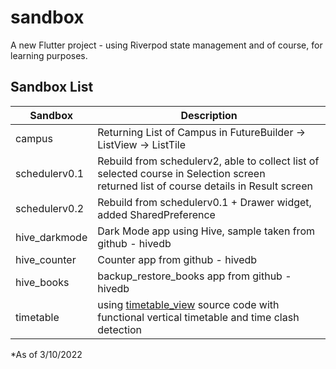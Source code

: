 # sandbox

A new Flutter project - using Riverpod state management and of course, for learning purposes.

## Sandbox List

| Sandbox        | Description |
| -------------- | ------------|
| campus         | Returning List of Campus in FutureBuilder -> ListView ->  ListTile |
| schedulerv0.1  | Rebuild from schedulerv2, able to collect list of selected course in Selection screen<br>returned list of course details in Result screen |
| schedulerv0.2  | Rebuild from schedulerv0.1 + Drawer widget, added SharedPreference |
| hive_darkmode  | Dark Mode app using Hive, sample taken from github - hivedb |
| hive_counter   | Counter app from github - hivedb |
| hive_books     | backup_restore_books app from github - hivedb |
| timetable      | using [timetable_view](https://github.com/Lone-Wolf17/timetable_view) source code with functional vertical timetable and time clash detection |

*As of 3/10/2022
